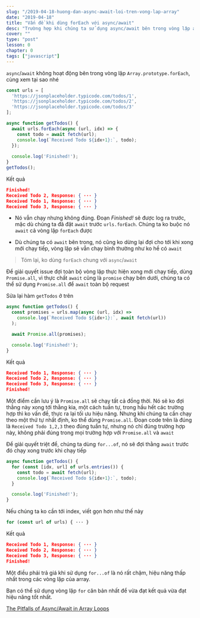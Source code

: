 ```yaml
---
slug: "/2019-04-18-huong-dan-async-await-loi-tren-vong-lap-array"
date: "2019-04-18"
title: "Vấn đề khi dùng forEach với async/await"
desc: "Trường hợp khi chúng ta sử dụng async/await bên trong vòng lặp array không cho kết quả đúng như mong muốn và cách giải quyết."
cover: ""
type: "post"
lesson: 0
chapter: 0
tags: ["javascript"]
---
```


`async`/`await` không hoạt động bên trong vòng lặp `Array.prototype.forEach`, cùng xem tại sao nhé

```js
const urls = [
  'https://jsonplaceholder.typicode.com/todos/1',
  'https://jsonplaceholder.typicode.com/todos/2',
  'https://jsonplaceholder.typicode.com/todos/3'
];

async function getTodos() {
  await urls.forEach(async (url, idx) => { 
    const todo = await fetch(url);
    console.log(`Received Todo ${idx+1}:`, todo);
  });
  
  console.log('Finished!');
}
getTodos();
```

Kết quả

```json
Finished!
Received Todo 2, Response: { ··· }
Received Todo 1, Response: { ··· }
Received Todo 3, Response: { ··· }
```

- Nó vẫn chạy nhưng không đúng. Đoạn *Finished!* sẽ được log ra trước, mặc dù chúng ta đã đặt `await` trước `urls.forEach`. Chúng ta ko buộc nó `await` cả vòng lặp `forEach` được

- Dù chúng ta có `await` bên trong, nó cũng ko dừng lại đợi cho tới khi xong mới chạy tiếp, vòng lặp sẽ vẫn chạy bình thường như ko hề có `await` 

> Tóm lại, ko dùng `forEach` chung với `async`/`await`

Để giải quyết issue đợi toàn bộ vòng lặp thực hiện xong mới chạy tiếp, dùng `Promise.all`, vì thực chất `await` cũng là `promise` chạy bên dưới, chúng ta có thể sử dụng `Promise.all` để `await` toàn bộ request

Sửa lại hàm `getTodos` ở trên 

```js
async function getTodos() {
  const promises = urls.map(async (url, idx) => 
    console.log(`Received Todo ${idx+1}:`, await fetch(url))
  );

  await Promise.all(promises);

  console.log('Finished!');
}
```

Kết quả

```json
Received Todo 1, Response: { ··· }
Received Todo 2, Response: { ··· }
Received Todo 3, Response: { ··· }
Finished!
```

Một điểm cần lưu ý là `Promise.all` sẽ chạy tất cả đồng thời. Nó sẽ ko đợi thằng này xong tới thằng kia, một cách tuần tự, trong hầu hết các trường hợp thì ko vấn đề, thực ra lại tối ưu hiệu năng. Nhưng khi chúng ta cần chạy theo một thứ tự nhất định, ko thể dùng `Promise.all`. Đoạn code trên là đúng là `Received Todo 1,2,3` theo đúng tuần tự, nhưng nó chỉ đúng trường hợp này, không phải đúng trong mọi trường hợp với `Promise.all` và `await`

Để giải quyết triệt để, chúng ta dùng `for...of`, nó sẽ đợi thằng `await` trước đó chạy xong trước khi chạy tiếp

```js
async function getTodos() {
  for (const [idx, url] of urls.entries()) {
    const todo = await fetch(url);
    console.log(`Received Todo ${idx+1}:`, todo);
  }

  console.log('Finished!');
}
```

Nếu chúng ta ko cần tới index, viết gọn hơn như thế này

```js
for (const url of urls) { ··· }
```

Kết quả

```json
Received Todo 1, Response: { ··· }
Received Todo 2, Response: { ··· }
Received Todo 3, Response: { ··· }
Finished!
```


Một điều phải trả giá khi sử dụng `for...of` là nó rất chậm, hiệu năng thấp nhất trong các vòng lặp của array.

Bạn có thể sử dụng vòng lặp `for` căn bản nhất để vừa đạt kết quả vừa đạt hiệu năng tốt nhất.



<a target="_blank" rel="noopener noreferrer" href="https://medium.com/dailyjs/the-pitfalls-of-async-await-in-array-loops-cf9cf713bfeb">The Pitfalls of Async/Await in Array Loops
</a>